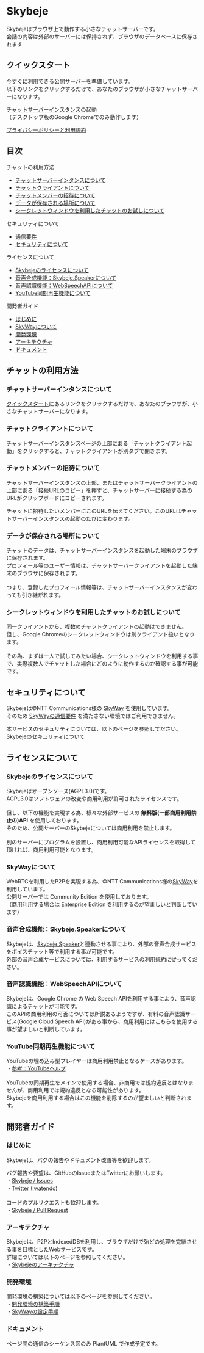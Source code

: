 # Skybeje

Skybejeはブラウザ上で動作する小さなチャットサーバーです。<br>
会話の内容は外部のサーバーには保持されず、ブラウザのデータベースに保存されます<br>

## クイックスタート

今すぐに利用できる公開サーバーを準備しています。<br>
以下のリンクをクリックするだけで、あなたのブラウザが小さなチャットサーバーになります。

[チャットサーバーインスタンスの起動](https://skybeje.net/homeinstance/)<br>
（デスクトップ版のGoogle Chromeでのみ動作します）<br>

[プライバシーポリシーと利用規約](https://github.com/iwatendo/skybeje/wiki/Terms-of-Service)

## 目次

チャットの利用方法
- [チャットサーバーインタンスについて](#チャットサーバーインタンスについて)
- [チャットクライアントについて](#チャットクライアントについて)
- [チャットメンバーの招待について](#チャットメンバーの招待について)
- [データが保存される場所について](#データが保存される場所について)
- [シークレットウィンドウを利用したチャットのお試しについて](#シークレットウィンドウを利用したチャットのお試しについて)

セキュリティについて
- [通信要件](#通信要件)
- [セキュリティについて](#セキュリティについて)

ライセンスについて
- [Skybejeのライセンスについて](#Skybejeのライセンスについて)
- [音声合成機能：Skybeje.Speakerについて](#音声合成機能：Skybeje.Speakerについて)
- [音声認識機能：WebSpeechAPIについて](#音声認識機能：WebSpeechAPIについて)
- [YouTube同期再生機能について](#YouTube同期再生機能について)

開発者ガイド
- [はじめに](#はじめに)
- [SkyWayについて](#SkyWayについて)
- [開発環境](#開発環境)
- [アーキテクチャ](#アーキテクチャ)
- [ドキュメント](#ドキュメント)

## チャットの利用方法

### チャットサーバーインタンスについて

[クイックスタート](#クイックスタート)にあるリンクをクリックするだけで、あなたのブラウザが、小さなチャットサーバーになります。

### チャットクライアントについて

チャットサーバーインスタンスページの上部にある「チャットクライアント起動」をクリックすると、チャットクライアントが別タブで開きます。<br>

### チャットメンバーの招待について

チャットサーバーインスタンスの上部、またはチャットサーバークライアントの上部にある「接続URLのコピー」を押すと、チャットサーバーに接続する為のURLがクリップボードにコピーされます。

チャットに招待したいメンバーにこのURLを伝えてください。このURLはチャットサーバーインスタンスの起動のたびに変わります。

### データが保存される場所について

チャットのデータは、チャットサーバーインスタンスを起動した端末のブラウザに保存されます。<br>
プロフィール等のユーザー情報は、チャットサーバークライアントを起動した端末のブラウザに保存されます。<br>
<br>
つまり、登録したプロフィール情報等は、チャットサーバーインスタンスが変わっても引き継がれます。

### シークレットウィンドウを利用したチャットのお試しについて

同一クライアントから、複数のチャットクライアントの起動はできません。<br>
但し、Google Chromeのシークレットウィンドウは別クライアント扱いとなります。<br>
<br>
その為、まずは一人で試してみたい場合、シークレットウィンドウを利用する事で、実際複数人でチャットした場合にどのように動作するのか確認する事が可能です。

## セキュリティについて

Skybejeは©NTT Communications様の [SkyWay](https://webrtc.ecl.ntt.com/) を使用しています。<br>
そのため [SkyWayの通信要件](https://support.skyway.io/hc/ja/articles/115002273767-SkyWay%E3%81%AE%E9%80%9A%E4%BF%A1%E8%A6%81%E4%BB%B6%E3%81%AB%E3%81%A4%E3%81%84%E3%81%A6) を満たさない環境ではご利用できません。

本サービスのセキュリティについては、以下のページを参照してださい。<br>
[Skybejeのセキュリティについて](https://github.com/iwatendo/skybeje/wiki/Security)

## ライセンスについて
### Skybejeのライセンスについて
Skybejeはオープンソース(AGPL3.0)です。<br>
AGPL3.0はソフトウェアの改変や商用利用が許可されたライセンスです。<br>
<br>
但し、以下の機能を実現する為、様々な外部サービスの  **無料版(一部商用利用禁止の)API** を使用しております。<br>
そのため、公開サーバーのSkybejeについては商用利用を禁止します。<br>
<br>
別のサーバーにプログラムを設置し、商用利用可能なAPIライセンスを取得して頂ければ、商用利用可能となります。<br>

### SkyWayについて
WebRTCを利用したP2Pを実現する為、©NTT Communications様の[SkyWay](https://webrtc.ecl.ntt.com/)を利用しています。<br>
公開サーバーでは Community Edition を使用しております。<br>
（商用利用する場合は Enterprise Edition を利用するのが望ましいと判断しています）

### 音声合成機能：Skybeje.Speakerについて
Skybejeは、[Skybeje.Speaker](https://github.com/iwatendo/Skybeje.Speaker)と連動させる事により、外部の音声合成サービスをボイスチャット等で利用する事が可能です。<br>
外部の音声合成サービスについては、利用するサービスの利用規約に従ってください。

### 音声認識機能：WebSpeechAPIについて
Skybejeは、Google Chrome の Web Speech APIを利用する事により、音声認識によるチャットが可能です。<br>
このAPIの商用利用の可否については所説あるようですが、有料の音声認識サービス(Google Cloud Speech API)がある事から、商用利用にはこちらを使用する事が望ましいと判断しています。

### YouTube同期再生機能について

YouTubeの埋め込み型プレイヤーは商用利用禁止となるケースがあります。<br>
・[参考：YouTubeヘルプ](https://support.google.com/youtube/answer/71011?hl=ja)<br>
<br>
YouTubeの同期再生をメインで使用する場合、非商用では規約違反とはなりませんが、商用利用では規約違反となる可能性があります。<br>
Skybejeを商用利用する場合はこの機能を削除するのが望ましいと判断されます。

## 開発者ガイド

### はじめに
Skybejeは、バグの報告やドキュメント改善等を歓迎します。

バグ報告や要望は、GitHubのIssueまたはTwitterにお願いします。<br>
 ・[Skybeje / Issues](https://github.com/iwatendo/skybeje/issues)<br>
 ・[Twitter (Iwatendo)](https://twitter.com/iwatendo)<br>
<br>
コードのプルリクエストも歓迎します。<br>
 ・[Skybeje / Pull Request](https://github.com/iwatendo/skybeje/pulls)
 
### アーキテクチャ
Skybejeは、P2PとIndexedDBを利用し、ブラウザだけで殆どの処理を完結させる事を目標としたWebサービスです。<br>
詳細については以下のページを参照してください。<br>
・[Skybejeのアーキテクチャ](https://github.com/iwatendo/skybeje/wiki/Architecture)

### 開発環境
開発環境の構築については以下のページを参照してください。<br>
 ・[開発環境の構築手順](https://github.com/iwatendo/skybeje/wiki/%E9%96%8B%E7%99%BA%E7%92%B0%E5%A2%83%E6%A7%8B%E7%AF%89)<br>
 ・[SkyWayの設定手順](https://github.com/iwatendo/skybeje/wiki/Skyway%E3%81%AE%E8%A8%AD%E5%AE%9A)<br>

### ドキュメント

ページ間の通信のシーケンス図のみ PlantUML で作成予定です。<br>
